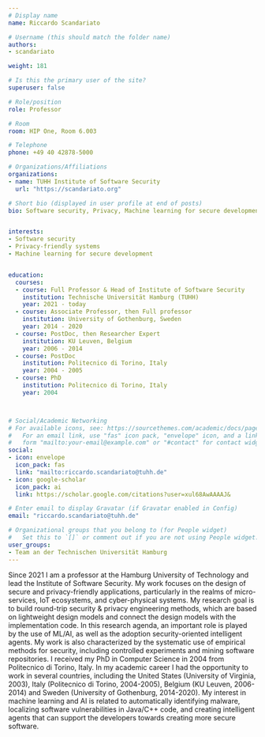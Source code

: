 ```yaml
---
# Display name
name: Riccardo Scandariato

# Username (this should match the folder name)
authors:
- scandariato

weight: 181

# Is this the primary user of the site?
superuser: false

# Role/position
role: Professor

# Room
room: HIP One, Room 6.003

# Telephone
phone: +49 40 42878-5000

# Organizations/Affiliations
organizations:
- name: TUHH Institute of Software Security
  url: "https://scandariato.org"

# Short bio (displayed in user profile at end of posts)
bio: Software security, Privacy, Machine learning for secure development


interests:
- Software security
- Privacy-friendly systems
- Machine learning for secure development


education:
  courses:
  - course: Full Professor & Head of Institute of Software Security
    institution: Technische Universität Hamburg (TUHH)
    year: 2021 - today
  - course: Associate Professor, then Full professor
    institution: University of Gothenburg, Sweden
    year: 2014 - 2020
  - course: PostDoc, then Researcher Expert
    institution: KU Leuven, Belgium
    year: 2006 - 2014
  - course: PostDoc
    institution: Politecnico di Torino, Italy
    year: 2004 - 2005
  - course: PhD
    institution: Politecnico di Torino, Italy
    year: 2004



# Social/Academic Networking
# For available icons, see: https://sourcethemes.com/academic/docs/page-builder/#icons
#   For an email link, use "fas" icon pack, "envelope" icon, and a link in the
#   form "mailto:your-email@example.com" or "#contact" for contact widget.
social:
- icon: envelope
  icon_pack: fas
  link: "mailto:riccardo.scandariato@tuhh.de"
- icon: google-scholar
  icon_pack: ai
  link: https://scholar.google.com/citations?user=xul68AwAAAAJ&

# Enter email to display Gravatar (if Gravatar enabled in Config)
email: "riccardo.scandariato@tuhh.de"

# Organizational groups that you belong to (for People widget)
#   Set this to `[]` or comment out if you are not using People widget.
user_groups:
- Team an der Technischen Universität Hamburg
---
```


Since 2021 I am a professor at the Hamburg University of Technology and lead the Institute of Software Security.
My work focuses on the design of secure and privacy-friendly applications, particularly in the realms of micro-services, IoT ecosystems, and cyber-physical systems.
My research goal is to build round-trip security & privacy engineering methods, which are based on lightweight design models and connect the design models with the implementation code. In this research agenda, an important role is played by the use of ML/AI, as well as the adoption security-oriented intelligent agents. My work is also characterized by the systematic use of empirical methods for security, including controlled experiments and mining software repositories.
I received my PhD in Computer Science in 2004 from Politecnico di Torino, Italy. In my academic career I had the opportunity to work in several countries, including the United States (University of Virginia, 2003), Italy (Politecnico di Torino, 2004-2005), Belgium (KU Leuven, 2006-2014) and Sweden (University of Gothenburg, 2014-2020).
My interest in machine learning and AI is related to automatically identifying malware, localizing software vulnerabilities in Java/C++ code, and creating intelligent agents that can support the developers towards creating more secure software.
